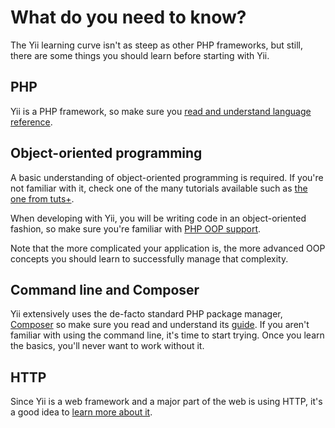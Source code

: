 # What do you need to know?

The Yii learning curve isn't as steep as other PHP frameworks, but still, there are some things you should learn before
starting with Yii.

## PHP

Yii is a PHP framework, so make sure you [read and understand language reference](https://www.php.net/manual/en/langref.php).

## Object-oriented programming

A basic understanding of object-oriented programming is required. If you're not familiar with it, check one of the many
tutorials available such as [the one from tuts+](https://code.tutsplus.com/tutorials/object-oriented-php-for-beginners--net-12762).

When developing with Yii, you will be writing code in an object-oriented fashion, so make sure you're familiar with
[PHP OOP support](https://www.php.net/manual/en/language.oop5.php).

Note that the more complicated your application is, the more advanced OOP concepts you should learn to successfully
manage that complexity.

## Command line and Composer

Yii extensively uses the de-facto standard PHP package manager, [Composer](https://getcomposer.org) so make sure you read
and understand its [guide](https://getcomposer.org/doc/01-basic-usage.md). If you aren't familiar with using
the command line, it's time to start trying. Once you learn the basics, you'll never want to work without it.

## HTTP

Since Yii is a web framework and a major part of the web is using HTTP, it's a good idea to
[learn more about it](https://developer.mozilla.org/en-US/docs/Web/HTTP).
